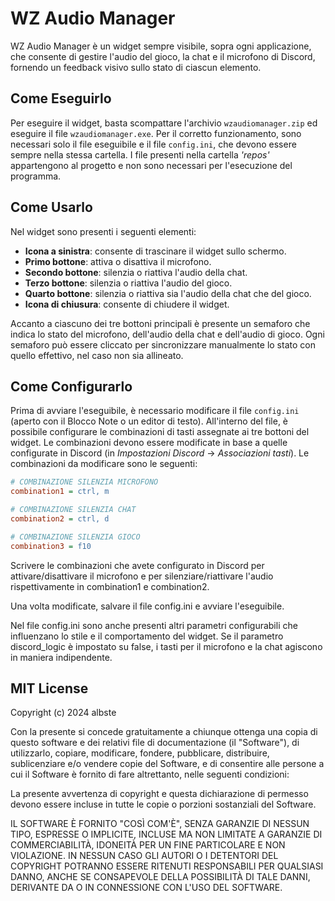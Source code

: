 # WZ Audio Manager

WZ Audio Manager è un widget sempre visibile, sopra ogni applicazione, che consente di gestire l'audio del gioco, la chat e il microfono di Discord, fornendo un feedback visivo sullo stato di ciascun elemento.

## Come Eseguirlo

Per eseguire il widget, basta scompattare l'archivio `wzaudiomanager.zip` ed eseguire il file `wzaudiomanager.exe`. Per il corretto funzionamento, sono necessari solo il file eseguibile e il file `config.ini`, che devono essere sempre nella stessa cartella. I file presenti nella cartella *'repos'* appartengono al progetto e non sono necessari per l'esecuzione del programma.

## Come Usarlo

Nel widget sono presenti i seguenti elementi:

- **Icona a sinistra**: consente di trascinare il widget sullo schermo.
- **Primo bottone**: attiva o disattiva il microfono.
- **Secondo bottone**: silenzia o riattiva l'audio della chat.
- **Terzo bottone**: silenzia o riattiva l'audio del gioco.
- **Quarto bottone**: silenzia o riattiva sia l'audio della chat che del gioco.
- **Icona di chiusura**: consente di chiudere il widget.

Accanto a ciascuno dei tre bottoni principali è presente un semaforo che indica lo stato del microfono, dell'audio della chat e dell'audio di gioco. Ogni semaforo può essere cliccato per sincronizzare manualmente lo stato con quello effettivo, nel caso non sia allineato.

## Come Configurarlo

Prima di avviare l'eseguibile, è necessario modificare il file `config.ini` (aperto con il Blocco Note o un editor di testo). All'interno del file, è possibile configurare le combinazioni di tasti assegnate ai tre bottoni del widget. Le combinazioni devono essere modificate in base a quelle configurate in Discord (in *Impostazioni Discord* → *Associazioni tasti*). Le combinazioni da modificare sono le seguenti:
```ini
# COMBINAZIONE SILENZIA MICROFONO
combination1 = ctrl, m

# COMBINAZIONE SILENZIA CHAT
combination2 = ctrl, d

# COMBINAZIONE SILENZIA GIOCO
combination3 = f10
```

Scrivere le combinazioni che avete configurato in Discord per attivare/disattivare il microfono e per silenziare/riattivare l'audio rispettivamente in combination1 e combination2.

Una volta modificate, salvare il file config.ini e avviare l'eseguibile.

Nel file config.ini sono anche presenti altri parametri configurabili che influenzano lo stile e il comportamento del widget. Se il parametro discord_logic è impostato su false, i tasti per il microfono e la chat agiscono in maniera indipendente.

## MIT License

Copyright (c) 2024 albste

Con la presente si concede gratuitamente a chiunque ottenga una copia di questo software e dei relativi file di documentazione (il "Software"), di utilizzarlo, copiare, modificare, fondere, pubblicare, distribuire, sublicenziare e/o vendere copie del Software, e di consentire alle persone a cui il Software è fornito di fare altrettanto, nelle seguenti condizioni:

La presente avvertenza di copyright e questa dichiarazione di permesso devono essere incluse in tutte le copie o porzioni sostanziali del Software.

IL SOFTWARE È FORNITO "COSÌ COM'È", SENZA GARANZIE DI NESSUN TIPO, ESPRESSE O IMPLICITE, INCLUSE MA NON LIMITATE A GARANZIE DI COMMERCIABILITÀ, IDONEITÀ PER UN FINE PARTICOLARE E NON VIOLAZIONE. IN NESSUN CASO GLI AUTORI O I DETENTORI DEL COPYRIGHT POTRANNO ESSERE RITENUTI RESPONSABILI PER QUALSIASI DANNO, ANCHE SE CONSAPEVOLE DELLA POSSIBILITÀ DI TALE DANNI, DERIVANTE DA O IN CONNESSIONE CON L'USO DEL SOFTWARE.